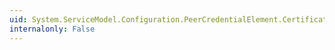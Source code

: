 ```yaml
---
uid: System.ServiceModel.Configuration.PeerCredentialElement.Certificate
internalonly: False
---
```

